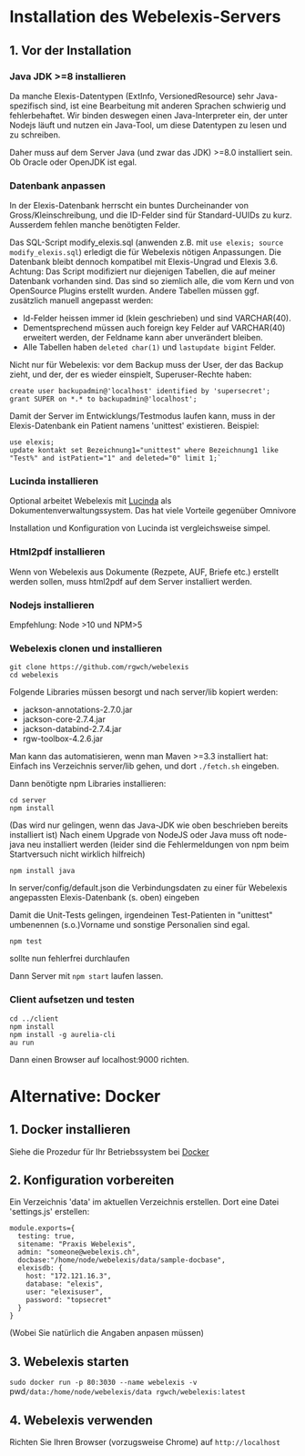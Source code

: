 # Installation des Webelexis-Servers

## 1. Vor der Installation

### Java JDK >=8 installieren

Da manche Elexis-Datentypen (ExtInfo, VersionedResource) sehr Java-spezifisch sind, ist eine Bearbeitung mit anderen Sprachen schwierig und fehlerbehaftet. Wir binden deswegen einen Java-Interpreter ein, der unter Nodejs läuft und nutzen ein Java-Tool, um diese Datentypen zu lesen und zu schreiben.

Daher muss auf dem Server Java (und zwar das JDK) >=8.0 installiert sein. Ob Oracle oder OpenJDK ist egal.

### Datenbank anpassen

In der Elexis-Datenbank herrscht ein buntes Durcheinander von Gross/Kleinschreibung, und die ID-Felder sind für Standard-UUIDs zu kurz. Ausserdem fehlen manche benötigten Felder.

Das SQL-Script modify_elexis.sql (anwenden z.B. mit `use elexis; source modify_elexis.sql`) erledigt die für Webelexis nötigen Anpassungen. Die Datenbank bleibt dennoch kompatibel mit Elexis-Ungrad und Elexis 3.6. Achtung: Das Script modifiziert nur diejenigen Tabellen, die auf meiner Datenbank vorhanden sind. Das sind so ziemlich alle, die vom Kern und von OpenSource Plugins erstellt wurden. Andere Tabellen müssen ggf. zusätzlich manuell angepasst werden:

* Id-Felder heissen immer id (klein geschrieben) und sind VARCHAR(40).
* Dementsprechend müssen auch foreign key Felder auf VARCHAR(40) erweitert werden, der Feldname kann aber unverändert bleiben.
* Alle Tabellen haben `deleted char(1)` und `lastupdate bigint` Felder.


Nicht nur für Webelexis: vor dem Backup muss der User, der das Backup zieht, und der, der es wieder einspielt, Superuser-Rechte haben: 

    create user backupadmin@'localhost' identified by 'supersecret';
    grant SUPER on *.* to backupadmin@'localhost';

Damit der Server im Entwicklungs/Testmodus laufen kann, muss in der Elexis-Datenbank ein Patient namens 'unittest' existieren. Beispiel:

    use elexis;
    update kontakt set Bezeichnung1="unittest" where Bezeichnung1 like "Test%" and istPatient="1" and deleted="0" limit 1;`


### Lucinda installieren

Optional arbeitet Webelexis mit [Lucinda](https://elexis.ch/ungrad/features/lucinda/) als Dokumentenverwaltungssystem. Das hat viele Vorteile gegenüber Omnivore 

Installation und Konfiguration von Lucinda ist vergleichsweise simpel. 

### Html2pdf installieren

Wenn von Webelexis aus Dokumente (Rezpete, AUF, Briefe etc.) erstellt werden sollen, muss html2pdf auf dem Server installiert werden.

### Nodejs installieren

Empfehlung: Node >10 und NPM>5

### Webelexis clonen und installieren

    git clone https://github.com/rgwch/webelexis
    cd webelexis

Folgende Libraries müssen besorgt und nach server/lib kopiert werden:

* jackson-annotations-2.7.0.jar
* jackson-core-2.7.4.jar
* jackson-databind-2.7.4.jar
* rgw-toolbox-4.2.6.jar

Man kann das automatisieren, wenn man Maven >=3.3 installiert hat: Einfach ins Verzeichnis server/lib gehen, und dort `./fetch.sh` eingeben.

Dann benötigte npm Libraries installieren:

    cd server
    npm install

(Das wird nur gelingen, wenn das Java-JDK wie oben beschrieben bereits installiert ist)
Nach einem Upgrade von NodeJS oder Java muss oft node-java neu installiert werden (leider sind die Fehlermeldungen von npm beim Startversuch nicht wirklich hilfreich)

    npm install java

In server/config/default.json die Verbindungsdaten zu einer für Webelexis angepassten Elexis-Datenbank (s. oben) eingeben

Damit die Unit-Tests gelingen, irgendeinen Test-Patienten in "unittest" umbenennen (s.o.)Vorname und sonstige Personalien sind egal.

    npm test

sollte nun fehlerfrei durchlaufen

Dann Server mit `npm start` laufen lassen.

### Client aufsetzen und testen

    cd ../client
    npm install
    npm install -g aurelia-cli
    au run

Dann einen Browser auf localhost:9000 richten.    

# Alternative: Docker

## 1. Docker installieren

Siehe die Prozedur für Ihr Betriebssystem bei [Docker](https://www.docker.com/get-started)

## 2. Konfiguration vorbereiten

Ein Verzeichnis 'data' im aktuellen Verzeichnis erstellen. Dort eine Datei 'settings.js' erstellen:


```
module.exports={
  testing: true,
  sitename: "Praxis Webelexis",
  admin: "someone@webelexis.ch",
  docbase:"/home/node/webelexis/data/sample-docbase",
  elexisdb: {
    host: "172.121.16.3",
    database: "elexis",
    user: "elexisuser",
    password: "topsecret"
  }
}
```

(Wobei Sie natürlich die Angaben anpasen müssen)

## 3. Webelexis starten

`sudo docker run -p 80:3030 --name webelexis -v `pwd`/data:/home/node/webelexis/data rgwch/webelexis:latest`

## 4. Webelexis verwenden

Richten Sie Ihren Browser (vorzugsweise Chrome) auf `http://localhost`
